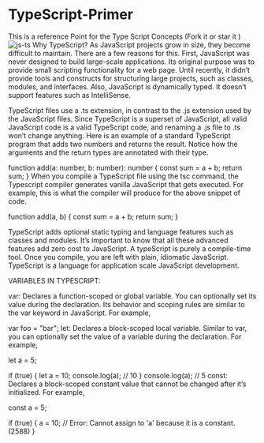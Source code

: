 # TypeScript-Primer
This  is a reference Point for the Type Script Concepts (Fork it or star it )
![js-ts](https://user-images.githubusercontent.com/75598588/191269559-0ffed052-4717-4a1b-a340-74197ea56cce.png)
Why TypeScript?
As JavaScript projects grow in size, they become difficult to maintain. There are a few reasons for this. First, JavaScript was never designed to build large-scale applications. Its original purpose was to provide small scripting functionality for a web page. Until recently, it didn’t provide tools and constructs for structuring large projects, such as classes, modules, and interfaces. Also, JavaScript is dynamically typed. It doesn’t support features such as IntelliSense. 


TypeScript files use a .ts extension, in contrast to the .js extension used by the JavaScript files. Since TypeScript is a superset of JavaScript, all valid JavaScript code is a valid TypeScript code, and renaming a .js file to .ts won’t change anything. Here is an example of a standard TypeScript program that adds two numbers and returns the result. Notice how the arguments and the return types are annotated with their type.

function add(a: number, b: number): number {
  const sum = a + b;
  return sum;
}
When you compile a TypeScript file using the tsc command, the Typescript compiler generates vanilla JavaScript that gets executed. For example, this is what the compiler will produce for the above snippet of code.

function add(a, b) {
  const sum = a + b;
  return sum;
}

TypeScript adds optional static typing and language features such as classes and modules. It’s important to know that all these advanced features add zero cost to JavaScript. A typeScript is purely a compile-time tool. Once you compile, you are left with plain, idiomatic JavaScript. TypeScript is a language for application scale JavaScript development.

VARIABLES IN TYPESCRIPT: 

var: Declares a function-scoped or global variable. You can optionally set its value during the declaration. Its behavior and scoping rules are similar to the var keyword in JavaScript. For example,

var foo = "bar";
let: Declares a block-scoped local variable. Similar to var, you can optionally set the value of a variable during the declaration. For example,

let a = 5;

if (true) {
  let a = 10;
  console.log(a);  // 10
}
console.log(a);  // 5
const: Declares a block-scoped constant value that cannot be changed after it’s initialized.  For example,

const a = 5;

if (true) {
  a = 10; // Error: Cannot assign to 'a' because it is a constant.(2588)
} 
